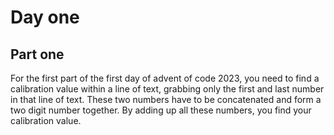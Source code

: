 # Day one

## Part one

For the first part of the first day of advent of code 2023, you need to find a calibration value within a line of text, grabbing only the first and last number in that line of text. These two numbers have to be concatenated and form a two digit number together. By adding up all these numbers, you find your calibration value.